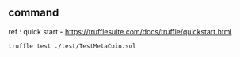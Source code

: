 

## command 

ref : quick start - https://trufflesuite.com/docs/truffle/quickstart.html

```
truffle test ./test/TestMetaCoin.sol
```